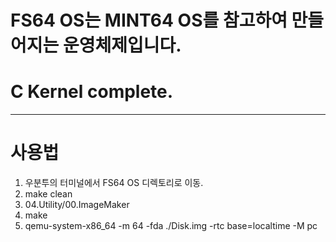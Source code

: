 # FS64 OS는 MINT64 OS를 참고하여 만들어지는 운영체제입니다.
# C Kernel complete.

---

# 사용법
1. 우분투의 터미널에서 FS64 OS 디렉토리로 이동.
2. make clean
3. 04.Utility/00.ImageMaker
4. make
5. qemu-system-x86_64 -m 64 -fda ./Disk.img -rtc base=localtime -M pc
